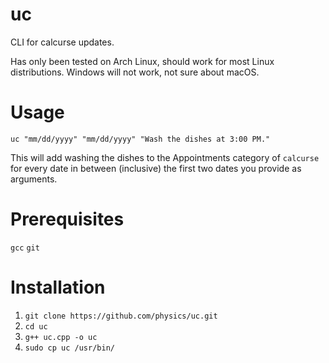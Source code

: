 # uc
CLI for calcurse updates.


Has only been tested on Arch Linux, should work for most Linux distributions.
Windows will not work, not sure about macOS.

# Usage
`uc "mm/dd/yyyy" "mm/dd/yyyy" "Wash the dishes at 3:00 PM."`

This will add washing the dishes to the Appointments category of `calcurse` for every date in between (inclusive) the first two dates you provide as arguments.

# Prerequisites
`gcc`
`git`

# Installation
1. `git clone https://github.com/physics/uc.git`
2. `cd uc`
3. `g++ uc.cpp -o uc`
4. `sudo cp uc /usr/bin/`
